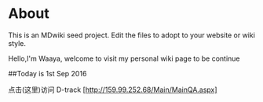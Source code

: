 About
=====

This is an MDwiki seed project. Edit the files to adopt to your website or wiki style.

Hello,I'm Waaya, welcome to visit my personal wiki page
to be continue

##Today is 1st Sep 2016 

点击(这里)访问 D-track [http://159.99.252.68/Main/MainQA.aspx]

